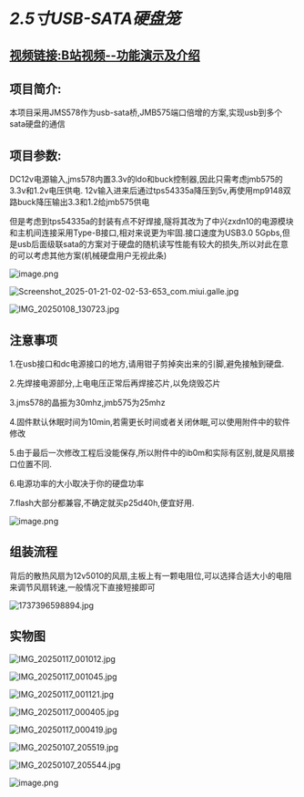 # ***2.5寸USB-SATA硬盘笼***



## <u>视频链接:[B站视频--功能演示及介绍](https://www.bilibili.com/video/BV1YCw5eoERG/?vd_source=5028cf5016d7ed990ad38551eb4883cf)</u>

## 项目简介:

本项目采用JMS578作为usb-sata桥,JMB575端口倍增的方案,实现usb到多个sata硬盘的通信

## 项目参数:

DC12v电源输入,jms578内置3.3v的ldo和buck控制器,因此只需考虑jmb575的3.3v和1.2v电压供电.
12v输入进来后通过tps54335a降压到5v,再使用mp9148双路buck降压输出3.3和1.2给jmb575供电

但是考虑到tps54335a的封装有点不好焊接,隧将其改为了中兴zxdn10的电源模块
和主机间连接采用Type-B接口,相对来说更为牢固.接口速度为USB3.0 5Gpbs,但是usb后面级联sata的方案对于硬盘的随机读写性能有较大的损失,所以对此在意的可以考虑其他方案(机械硬盘用户无视此条)

![image.png](https://image.lceda.cn/oshwhub/pullImage/da8db4f8647841cdb107debac6505b63.png)

![Screenshot_2025-01-21-02-02-53-653_com.miui.galle.jpg](https://image.lceda.cn/oshwhub/pullImage/79a82d506c724422836df4d27d289a26.jpg)

![IMG_20250108_130723.jpg](https://image.lceda.cn/oshwhub/pullImage/4427e0c960e74686992918d71ac44c1d.jpg)

## 注意事项

1.在usb接口和dc电源接口的地方,请用钳子剪掉突出来的引脚,避免接触到硬盘.

2.先焊接电源部分,上电电压正常后再焊接芯片,以免烧毁芯片

3.jms578的晶振为30mhz,jmb575为25mhz

4.固件默认休眠时间为10min,若需更长时间或者关闭休眠,可以使用附件中的软件修改

5.由于最后一次修改工程后没能保存,所以附件中的ib0m和实际有区别,就是风扇接口位置不同.

6.电源功率的大小取决于你的硬盘功率

7.flash大部分都兼容,不确定就买p25d40h,便宜好用.

![image.png](https://image.lceda.cn/oshwhub/pullImage/847819558260480dad5023e42ae4ad5c.png)



## 组装流程

背后的散热风扇为12v5010的风扇,主板上有一颗电阻位,可以选择合适大小的电阻来调节风扇转速,一般情况下直接短接即可

![1737396598894.jpg](https://image.lceda.cn/oshwhub/pullImage/3cd789d3922c4763b5e3288fb526bebb.jpg)

## 实物图

![IMG_20250117_001012.jpg](https://image.lceda.cn/oshwhub/pullImage/019fda73d3d9429ea1527882594394f8.jpg)

![IMG_20250117_001045.jpg](https://image.lceda.cn/oshwhub/pullImage/a6f114a5ea5f4592ad035fae1db1bc11.jpg)

![IMG_20250117_001121.jpg](https://image.lceda.cn/oshwhub/pullImage/1efe802158cc4784a1533d1dd0c015d0.jpg)

![IMG_20250117_000405.jpg](https://image.lceda.cn/oshwhub/pullImage/ffd214ce9bcf4e009b82c4b899c49368.jpg)

![IMG_20250117_000419.jpg](https://image.lceda.cn/oshwhub/pullImage/84c1db9d41ea4a9c85ae98525bb871be.jpg)

![IMG_20250107_205519.jpg](https://image.lceda.cn/oshwhub/pullImage/e1942ecfca184c969d1d56d5abc83fe7.jpg)

![IMG_20250107_205544.jpg](https://image.lceda.cn/oshwhub/pullImage/69f3cbdddebb408ca55eb640aa7724b2.jpg)

![image.png](https://image.lceda.cn/oshwhub/pullImage/f9469a8aaa4e46eb9208911438cc24b8.png)
